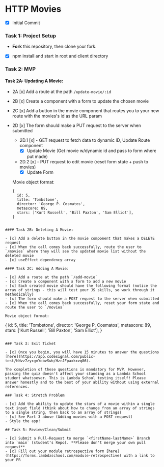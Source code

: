 # HTTP Movies

  - [x] Initial Commit

### Task 1: Project Setup

  - **Fork** this repository, then clone your fork.
  -  [x] npm install and start in root and client directory

### Task 2: MVP

  #### Task 2A: Updating A Movie:

  - 2A [x] Add a route at the path `/update-movie/:id`
  - 2B [x] Create a component with a form to update the chosen movie
  - 2C [x] Add a button in the movie component that routes you to your new route with the movies's id as the URL param
  - 2D [x] The form should make a PUT request to the server when submitted
    - 2D.1 [x] - GET request to fetch data to dynamic ID, Update Route component
      - [x] Update Movie (Get movie w/dynamic id and pass to form where put made)
    - 2D.2 [x] - PUT request to edit movie (reset form state + push to movies) 
      - [x] Update Form 

    Movie object format:

    ```
    {
      id: 5,
      title: 'Tombstone',
      director: 'George P. Cosmatos',
      metascore: 89,
      stars: ['Kurt Russell', 'Bill Paxton', 'Sam Elliot'],
    }
  ```

  #### Task 2B: Deleting A Movie:

  - [x] Add a delete button in the movie component that makes a DELETE request
  - [x] When the call comes back successfully, route the user to `/movies` where they will see the updated movie list without the deleted movie
  - [x] useEffect dependency array

  #### Task 2C: Adding A Movie:

  - [x] Add a route at the path `/add-movie`
  - [x] Create a component with a form to add a new movie
  - [x] Each created movie should have the following format (notice the array of strings - this will test your JS skills, so work through it methodically)
  - [x] The form should make a POST request to the server when submitted
  - [x] When the call comes back successfully, reset your form state and route the user to `/movies`

  Movie object format:

  ```
  {
    id: 5,
    title: 'Tombstone',
    director: 'George P. Cosmatos',
    metascore: 89,
    stars: ['Kurt Russell', 'Bill Paxton', 'Sam Elliot'],
  }
  ```

### Task 3: Exit Ticket

  - [x] Once you begin, you will have 15 minutes to answer the questions [here](https://app.codesignal.com/public-test/hNvz7zyxgmYobvSwb/HzrJFpaxkxvq86).

  The completion of these questions is mandatory for MVP. However, passing the quiz doesn't affect your standing as a Lambda School student whatsoever. This is Lambda School testing itself! Please answer honestly and to the best of your ability without using external references.

### Task 4: Stretch Problem

  - [x] Add the ability to update the stars of a movie within a single text input field (think about how to change from an array of strings to a single string, then back to an array of strings)
  - [x] See Part 3 above (Adding movies with a POST request)
  - Style the app!

## Task 5: Review/Clean/Submit

  - [x] Submit a Pull-Request to merge `<firstName-lastName>` Branch into `main` (student's Repo). **Please don't merge your own pull request**
  - [x] Fill out your module retrospective form [here](https://forms.lambdaschool.com/module-retrospective) with a link to your PR
